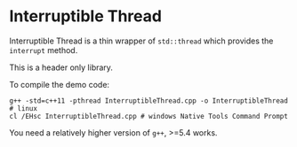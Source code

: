 # Interruptible Thread
Interruptible Thread is a thin wrapper of `std::thread` which provides the `interrupt` method.

This is a header only library.

To compile the demo code:
```shell
g++ -std=c++11 -pthread InterruptibleThread.cpp -o InterruptibleThread # linux
cl /EHsc InterruptibleThread.cpp # windows Native Tools Command Prompt
```

You need a relatively higher version of `g++`, >=5.4 works.
